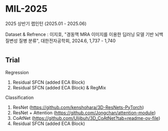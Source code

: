 # MIL-2025
2025 상반기 랩인턴 (2025.01 - 2025.06)

Dataset & Refrence : 이지호, "경동맥 MRA 이미지를 이용한 딥러닝 모델 기반 뇌백질변성 질병 분류", 대한전자공학회, 2024.6, 1,737 - 1,740
#
#
## Trial

Regression
1. Residual SFCN (added ECA Block)
2. Residual SFCN (added ECA Block) & RegMix

Classification
1. ResNet (https://github.com/kenshohara/3D-ResNets-PyTorch)
2. ResNet + Attention (https://github.com/Jongchan/attention-module)
3. CoAtNet (https://github.com/Uljibuh/3D_CoAtNet?tab=readme-ov-file)
4. Residual SFCN (added ECA Block)
